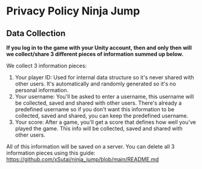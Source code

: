 # Privacy Policy Ninja Jump

## Data Collection

**If you log in to the game with your Unity account, then and only then will we collect/share 3 different pieces of information summed up below.**

We collect 3 information pieces:
1. Your player ID: Used for internal data structure so it's never shared with other users. It's automatically and randomly generated so it's no personal information.
2. Your username: You'll be asked to enter a username, this username will be collected, saved and shared with other users.
                  There's already a predefined username so if you don't want this information to be collected, saved and shared, you can keep the predefined username.
3. Your score: After a game, you'll get a score that defines how well you've played the game.
               This info will be collected, saved and shared with other users. 

All of this information will be saved on a server. You can delete all 3 information pieces using this guide: https://github.com/xSutai/ninja_jump/blob/main/README.md

